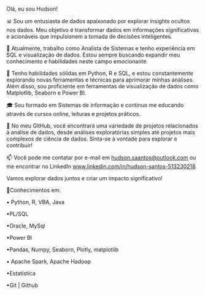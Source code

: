Olá, eu sou Hudson!

📊 Sou um entusiasta de dados apaixonado por explorar insights ocultos nos dados. Meu objetivo é transformar dados em informações significativas e acionáveis que impulsionem a tomada de decisões inteligentes.

💼 Atualmente, trabalho como Analista de Sistemas e tenho experiência em SQL e visualização de dados. Estou sempre buscando expandir meu conhecimento e habilidades neste campo emocionante.

🔬 Tenho habilidades sólidas em Python, R e SQL, e estou constantemente explorando novas ferramentas e técnicas para aprimorar minhas análises. Além disso, sou proficiente em ferramentas de visualização de dados como Matplotlib, Seaborn e Power BI.

🎓 Sou formado em Sistemas de informação e continuo me educando através de cursos online, leituras e projetos práticos.

🌟 No meu GitHub, você encontrará uma variedade de projetos relacionados à análise de dados, desde análises exploratórias simples até projetos mais complexos de ciência de dados. Sinta-se à vontade para explorar e contribuir!

📫 Você pode me contatar por e-mail em hudson.saantos@outlook.com ou me encontrar no LinkedIn www.linkedin.com/in/hudson-santos-513230218.

Vamos explorar dados juntos e criar um impacto significativo!

🚀Conhecimentos em:

• Python, R, VBA, Java

•PL/SQL

•Oracle, MySql

•Power BI

•Pandas, Numpy, Seaborn, Plotly, matplotlib

• Apache Spark, Apache Hadoop

•Estatística

•Git | Github

